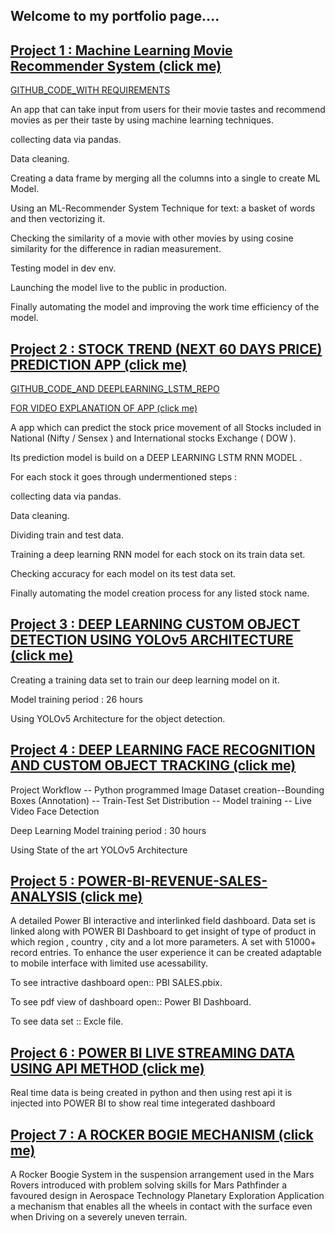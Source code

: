 
## Welcome to my portfolio page....

## [Project 1 : Machine Learning Movie Recommender System (click me) ](https://mrsdeep-rfcpwydwpcp3ofobt2qi8t.streamlit.app/)

[ GITHUB_CODE_WITH REQUIREMENTS ](https://github.com/Deepanshu-Daga/MRS_DEEP)

An app that can take input from users for their movie tastes and recommend movies as per their taste by using machine learning techniques.

collecting data via pandas.

Data cleaning.

Creating a data frame by merging all the columns into a single to create ML Model.

Using an ML-Recommender System Technique for text: a basket of words and then vectorizing it.

Checking the similarity of a movie with other movies by using cosine similarity for the difference in radian measurement.

Testing model in dev env.

Launching the model live to the public in production.

Finally automating the model and improving the work time efficiency of the model.


## [Project 2 : STOCK TREND (NEXT 60 DAYS PRICE) PREDICTION APP (click me) ](https://share.streamlit.io/deepanshu-daga/stock_price_prediction_deep_learning_app/main/app.py)


[ GITHUB_CODE_AND DEEPLEARNING_LSTM_REPO ](https://github.com/Deepanshu-Daga/STOCK-TREND-NEXT-60-DAYS-PRICE-PREDICTION-APP-)

[ FOR VIDEO EXPLANATION OF APP (click me) ](https://drive.google.com/file/d/1N2ct9_HJ4eciI9y803GR8qxqW2cktKIA/view?usp=sharing)

A app which can predict the stock price movement of all Stocks included in National (Nifty / Sensex ) and International stocks Exchange ( DOW ).

Its prediction model is build on a DEEP LEARNING LSTM RNN MODEL .

For each stock it goes through undermentioned steps :

collecting data via pandas.

Data cleaning.

Dividing train and test data.

Training a deep learning RNN model for each stock on its train data set.

Checking accuracy for each model on its test data set.

Finally automating the model creation process for any listed stock name.




## [Project 3 : DEEP LEARNING  CUSTOM OBJECT DETECTION USING YOLOv5 ARCHITECTURE (click me) ](https://drive.google.com/drive/folders/1my2biX48br28AnN6QWmQipgD1B-arXf_?usp=sharing)


Creating a training data set to train our deep learning model on it.

Model training period : 26 hours

Using YOLOv5 Architecture for the object detection.





## [Project 4 : DEEP LEARNING FACE RECOGNITION AND CUSTOM OBJECT TRACKING (click me) ]()


Project Workflow -- Python programmed Image Dataset creation--Bounding Boxes (Annotation) -- Train-Test Set Distribution -- Model training -- Live Video Face Detection

Deep Learning Model training period : 30 hours

Using State of the art YOLOv5 Architecture 






## [Project 5 : POWER-BI-REVENUE-SALES-ANALYSIS (click me) ](https://github.com/Deepanshu-Daga/Power-BI-Revenue---Sales---Analysis-)
A detailed Power BI interactive and interlinked field dashboard. Data set is linked along with POWER BI Dashboard to get insight of type of product in which region , country , city and a lot more parameters. A set with 51000+ record entries. To enhance the user experience it can be created adaptable to mobile interface with limited use acessability.

To see intractive dashboard open:: PBI SALES.pbix.

To see pdf view of dashboard open:: Power BI Dashboard.

To see data set :: Excle file.



## [Project 6 : POWER BI LIVE STREAMING DATA USING API METHOD (click me) ](https://github.com/Deepanshu-Daga/Python-projects-Level-1/tree/main/POWER%20BI%20LIVE%20STREAMING%20DATA%20USING%20API%20METHOD)


Real time data is being created in python and then using rest api it is injected into POWER BI to show real time integerated dashboard




## [Project 7 : A ROCKER BOGIE MECHANISM (click me) ](https://drive.google.com/file/d/1Xwf75Ss-aT3v38xyPHBpWiccr_2WtDHt/view?usp=sharing)


A Rocker Boogie System in the suspension arrangement used in the Mars Rovers introduced with problem solving skills for Mars Pathfinder a favoured design in Aerospace Technology Planetary Exploration Application a mechanism that enables all the wheels in contact with the surface even when Driving on a severely uneven terrain.





